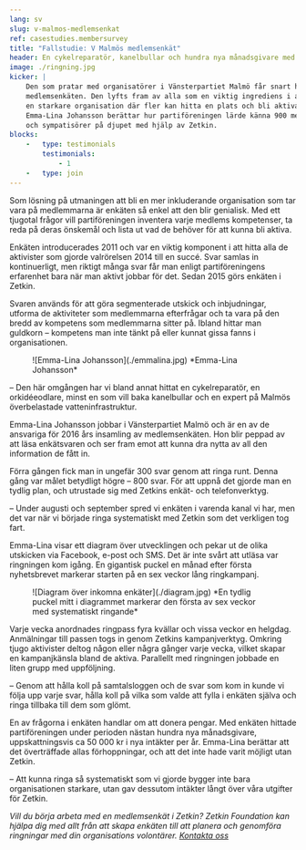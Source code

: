 ```yaml
---
lang: sv
slug: v-malmos-medlemsenkat
ref: casestudies.membersurvey
title: "Fallstudie: V Malmös medlemsenkät"
header: En cykelreparatör, kanelbullar och hundra nya månadsgivare med Zetkins enkäter
image: ./ringning.jpg
kicker: |
    Den som pratar med organisatörer i Vänsterpartiet Malmö får snart höra om
    medlemsenkäten. Den lyfts fram av alla som en viktig ingrediens i att bygga
    en starkare organisation där fler kan hitta en plats och bli aktiva.
    Emma-Lina Johansson berättar hur partiföreningen lärde känna 900 medlemmar
    och sympatisörer på djupet med hjälp av Zetkin.
blocks:
    -   type: testimonials
        testimonials:
            - 1
    -   type: join
---
```


Som lösning på utmaningen att bli en mer inkluderande organisation som tar vara
på medlemmarna är enkäten så enkel att den blir genialisk. Med ett tjugotal
frågor vill partiföreningen inventera varje medlems kompetenser, ta reda på
deras önskemål och lista ut vad de behöver för att kunna bli aktiva.

Enkäten introducerades 2011 och var en viktig komponent i att hitta alla de
aktivister som gjorde valrörelsen 2014 till en succé. Svar samlas in
kontinuerligt, men riktigt många svar får man enligt partiföreningens
erfarenhet bara när man aktivt jobbar för det. Sedan 2015 görs enkäten i
Zetkin.

Svaren används för att göra segmenterade utskick och inbjudningar, utforma
de aktiviteter som medlemmarna efterfrågar och ta vara på den bredd av
kompetens som medlemmarna sitter på. Ibland hittar man guldkorn – kompetens
man inte tänkt på eller kunnat gissa fanns i organisationen.

<figure markdown="1">
![Emma-Lina Johansson](./emmalina.jpg)
*Emma-Lina Johansson*
</figure>

– Den här omgången har vi bland annat hittat en cykelreparatör, en
orkidéeodlare, minst en som vill baka kanelbullar och en expert på Malmös
överbelastade vatteninfrastruktur.

Emma-Lina Johansson jobbar i Vänsterpartiet Malmö och är en av de ansvariga för
2016 års insamling av medlemsenkäten. Hon blir peppad av att läsa enkätsvaren
och ser fram emot att kunna dra nytta av all den information de fått in.

Förra gången fick man in ungefär 300 svar genom att ringa runt. Denna gång var
målet betydligt högre – 800 svar. För att uppnå det gjorde man en tydlig plan,
och utrustade sig med Zetkins enkät- och telefonverktyg.

– Under augusti och september spred vi enkäten i varenda kanal vi har, men det
var när vi började ringa systematiskt med Zetkin som det verkligen tog fart.

Emma-Lina visar ett diagram över utvecklingen och pekar ut de olika utskicken
via Facebook, e-post och SMS. Det är inte svårt att utläsa var ringningen kom
igång. En gigantisk puckel en månad efter första nyhetsbrevet markerar starten
på en sex veckor lång ringkampanj.

<figure markdown="1">
![Diagram över inkomna enkäter](./diagram.jpg)
*En tydlig puckel mitt i diagrammet markerar den första av sex veckor med
systematiskt ringande*
</figure>

Varje vecka anordnades ringpass fyra kvällar och vissa veckor en helgdag.
Anmälningar till passen togs in genom Zetkins kampanjverktyg. Omkring tjugo
aktivister deltog någon eller några gånger varje vecka, vilket skapar en
kampanjkänsla bland de aktiva. Parallellt med ringningen jobbade en liten
grupp med uppföljning.

– Genom att hålla koll på samtalsloggen och de svar som kom in kunde vi följa
upp varje svar, hålla koll på vilka som valde att fylla i enkäten själva och
ringa tillbaka till dem som glömt.

En av frågorna i enkäten handlar om att donera pengar. Med enkäten hittade
partiföreningen under perioden nästan hundra nya månadsgivare, uppskattningsvis
ca 50 000 kr i nya intäkter per år. Emma-Lina berättar att det överträffade
allas förhoppningar, och att det inte hade varit möjligt utan Zetkin.

– Att kunna ringa så systematiskt som vi gjorde bygger inte bara
organisationen starkare, utan gav dessutom intäkter långt över våra utgifter
för Zetkin.

_Vill du börja arbeta med en medlemsenkät i Zetkin? Zetkin Foundation kan
hjälpa dig med allt från att skapa enkäten till att planera och genomföra
ringningar med din organisations volontärer.
[Kontakta oss](/sv/kontakt)_
